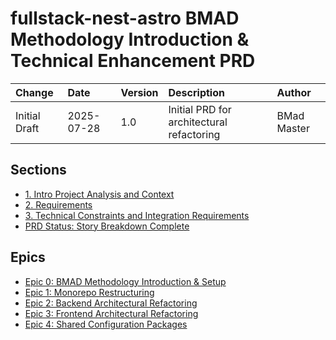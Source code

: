 # fullstack-nest-astro BMAD Methodology Introduction & Technical Enhancement PRD

| Change        | Date       | Version | Description                               | Author      |
| :------------ | :--------- | :------ | :---------------------------------------- | :---------- |
| Initial Draft | 2025-07-28 | 1.0     | Initial PRD for architectural refactoring | BMad Master |

## Sections

- [1. Intro Project Analysis and Context](./1-intro-project-analysis-and-context.md)
- [2. Requirements](./2-requirements.md)
- [3. Technical Constraints and Integration Requirements](./3-technical-constraints-and-integration-requirements.md)
- [PRD Status: Story Breakdown Complete](./prd-status-story-breakdown-complete.md)

## Epics

- [Epic 0: BMAD Methodology Introduction & Setup](./epic-0-bmad-methodology-introduction-setup.md)
- [Epic 1: Monorepo Restructuring](./epic-1-monorepo-restructuring.md)
- [Epic 2: Backend Architectural Refactoring](./epic-2-backend-architectural-refactoring.md)
- [Epic 3: Frontend Architectural Refactoring](./epic-3-frontend-architectural-refactoring.md)
- [Epic 4: Shared Configuration Packages](./epic-4-shared-configuration-packages.md)
